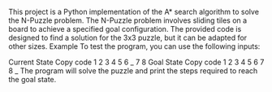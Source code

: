 This project is a Python implementation of the A* search algorithm to solve the N-Puzzle problem. The N-Puzzle problem involves sliding tiles on a board to achieve a specified goal configuration. The provided code is designed to find a solution for the 3x3 puzzle, but it can be adapted for other sizes.
Example
To test the program, you can use the following inputs:

Current State
Copy code
1 2 3
4 5 6
_ 7 8
Goal State
Copy code
1 2 3
4 5 6
7 8 _
The program will solve the puzzle and print the steps required to reach the goal state.
